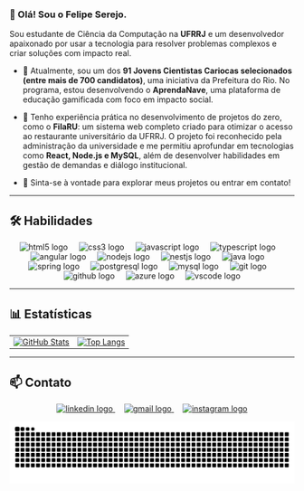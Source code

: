 ### 👋 Olá! Sou o Felipe Serejo.

Sou estudante de Ciência da Computação na **UFRRJ** e um desenvolvedor apaixonado por usar a tecnologia para resolver problemas complexos e criar soluções com impacto real.

* 🔭 Atualmente, sou um dos **91 Jovens Cientistas Cariocas selecionados (entre mais de 700 candidatos)**, uma iniciativa da Prefeitura do Rio. No programa, estou desenvolvendo o **AprendaNave**, uma plataforma de educação gamificada com foco em impacto social.

* 🚀 Tenho experiência prática no desenvolvimento de projetos do zero, como o **FilaRU**: um sistema web completo criado para otimizar o acesso ao restaurante universitário da UFRRJ. O projeto foi reconhecido pela administração da universidade e me permitiu aprofundar em tecnologias como **React, Node.js e MySQL**, além de desenvolver habilidades em gestão de demandas e diálogo institucional.

* 💬 Sinta-se à vontade para explorar meus projetos ou entrar em contato!

---

## 🛠️ Habilidades

<p align="center">
  <img src="https://skillicons.dev/icons?i=html" height="40" alt="html5 logo"  />
  &nbsp;&nbsp;&nbsp;
  <img src="https://skillicons.dev/icons?i=css" height="40" alt="css3 logo"  />
  &nbsp;&nbsp;&nbsp;
  <img src="https://skillicons.dev/icons?i=js" height="40" alt="javascript logo" />
  &nbsp;&nbsp;&nbsp;
  <img src="https://skillicons.dev/icons?i=ts" height="40" alt="typescript logo" />
  &nbsp;&nbsp;&nbsp;
  <img src="https://skillicons.dev/icons?i=angular" height="40" alt="angular logo" />
  &nbsp;&nbsp;&nbsp;
  <img src="https://skillicons.dev/icons?i=nodejs" height="40" alt="nodejs logo" />
  &nbsp;&nbsp;&nbsp;
  <img src="https://skillicons.dev/icons?i=nestjs" height="40" alt="nestjs logo" />
  &nbsp;&nbsp;&nbsp;
  <img src="https://skillicons.dev/icons?i=java" height="40" alt="java logo" />
  &nbsp;&nbsp;&nbsp;
  <img src="https://skillicons.dev/icons?i=spring" height="40" alt="spring logo" />
  &nbsp;&nbsp;&nbsp;
  <img src="https://skillicons.dev/icons?i=postgresql" height="40" alt="postgresql logo" />
  &nbsp;&nbsp;&nbsp;
  <img src="https://skillicons.dev/icons?i=mysql" height="40" alt="mysql logo" />
  &nbsp;&nbsp;&nbsp;
  <img src="https://skillicons.dev/icons?i=git" height="40" alt="git logo" />
  &nbsp;&nbsp;&nbsp;
  <img src="https://skillicons.dev/icons?i=github" height="40" alt="github logo" />
  &nbsp;&nbsp;&nbsp;
  <img src="https://skillicons.dev/icons?i=azure" height="40" alt="azure logo" />
  &nbsp;&nbsp;&nbsp;
  <img src="https://skillicons.dev/icons?i=vscode" height="40" alt="vscode logo" />
</p>

---

## 📊 Estatísticas

<table align="center">
  <tr>
    <td align="center">
      <a href="https://github.com/anuraghazra/github-readme-stats">
        <img src="https://github-readme-stats.vercel.app/api?username=lipe-s-m&exclude_repo=utone&show_icons=true&include_all_commits=true&count_private=true&theme=gruvbox_light&hide_border=false" height="180" alt="GitHub Stats" />
      </a>
    </td>
    <td align="center">
      <a href="https://github.com/anuraghazra/github-readme-stats">
        <img src="https://github-readme-stats.vercel.app/api/top-langs/?username=lipe-s-m&exclude_repo=utone&layout=donut&theme=gruvbox_light&hide_border=false" height="180" alt="Top Langs" />
      </a>
    </td>
  </tr>
</table>

---

## 📫 Contato

<p align="center">
  <a href="https://www.linkedin.com/in/felipe-serejo-monteiro/" target="_blank">
    <img src="https://raw.githubusercontent.com/maurodesouza/profile-readme-generator/master/src/assets/icons/social/linkedin/default.svg" width="52" height="40" alt="linkedin logo"  />
  </a>
  &nbsp;&nbsp;&nbsp;
  <a href="mailto:felipe.s.m1609@gmail.com" target="_blank">
    <img src="https://raw.githubusercontent.com/maurodesouza/profile-readme-generator/master/src/assets/icons/social/gmail/default.svg" width="52" height="40" alt="gmail logo" />
  </a>
  &nbsp;&nbsp;&nbsp;
  <a href="https://www.instagram.com/lipe.s.m/" target="_blank">
    <img src="https://raw.githubusercontent.com/maurodesouza/profile-readme-generator/master/src/assets/icons/social/instagram/default.svg" width="52" height="40" alt="instagram logo" />
  </a>
</p>

<p align="center">
  <img src="https://raw.githubusercontent.com/lipe-s-m/lipe-s-m/output/snake.svg" alt="Snake animation" />
</p>
